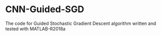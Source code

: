 # CNN-Guided-SGD
The code for Guided Stochastic Gradient Descent algorithm written and tested with MATLAB-R2018a
